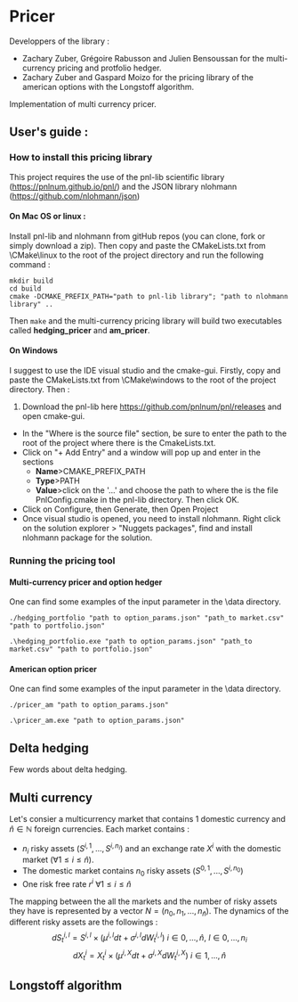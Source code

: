 # Pricer

Developpers of the library :

* Zachary Zuber, Grégoire Rabusson and Julien Bensoussan for the multi-currency pricing and protfolio hedger. 
* Zachary Zuber and Gaspard Moizo for the pricing library of the american options with the Longstoff algorithm. 

Implementation of multi currency pricer.

## User's guide :

### How to install this pricing library

This project requires the use of the pnl-lib scientific library (https://pnlnum.github.io/pnl/) and the JSON library nlohmann (https://github.com/nlohmann/json)

#### On Mac OS or linux : 

Install pnl-lib and nlohmann from gitHub repos (you can clone, fork or simply download a zip).
Then copy and paste the CMakeLists.txt from \CMake\linux to the root of the project directory and run the following command :
```
mkdir build
cd build
cmake -DCMAKE_PREFIX_PATH="path to pnl-lib library"; "path to nlohmann library" ..
```
Then ```make``` and the multi-currency pricing library will build two executables called **hedging_pricer** and **am_pricer**.

#### On Windows
I suggest to use the IDE visual studio and the cmake-gui. Firstly, copy and paste the CMakeLists.txt from \CMake\windows to the root of the project directory. Then : 

1. Download the pnl-lib here https://github.com/pnlnum/pnl/releases and open cmake-gui. 
* In the "Where is the source file" section, be sure to enter the path to the root of the project where there is the CmakeLists.txt.
* Click on "+ Add Entry" and a window will pop up and enter in the sections 
    - **Name**>CMAKE_PREFIX_PATH 
    - **Type**>PATH
    - **Value**>click on the '...' and choose the path to where the is the file PnlConfig.cmake in the pnl-lib directory. Then click OK.
* Click on Configure, then Generate, then Open Project 
* Once visual studio is opened, you need to install nlohmann. Right click on the solution explorer > "Nuggets packages", find and install nlohmann package for the solution. 

### Running the pricing tool

#### Multi-currency pricer and option hedger

One can find some examples of the input parameter in the \data directory.

```
./hedging_portfolio "path to option_params.json" "path_to market.csv" "path to portfolio.json"
```

```
.\hedging_portfolio.exe "path to option_params.json" "path_to market.csv" "path to portfolio.json"
```

#### American option pricer 

One can find some examples of the input parameter in the \data directory.
```
./pricer_am "path to option_params.json" 
```

```
.\pricer_am.exe "path to option_params.json" 
```
## Delta hedging

Few words about delta hedging. 

## Multi currency

Let's consier a multicurrency market that contains 1 domestic currency and $\hat{n} \in \mathbb{N}$ foreign currencies. Each market contains : 
* $n_{i}$ risky assets $(S^{i, 1}, ..., S^{i, n_{i}})$ and an exchange rate $X^{i}$ with the domestic market $(\forall 1 \leq i \leq \hat{n})$. 
* The domestic market contains $n_{0}$ risky assets $(S^{0, 1}, ..., S^{i, n_{0}})$ 
* One risk free rate $r^{i} \ \forall 1 \leq i \leq \hat{n}$

The mapping between the all the markets and the number of risky assets they have is represented by a vector $N = (n_{0}, n_{1}, ..., n_{\hat{n}})$. The dynamics of the different risky assets are the followings : 
$$
dS_{t}^{i, l} = S^{i,l} \times (\mu^{i,l}dt + \sigma^{i,l}dW_{t}^{i,l}) \ i \in {0, ..., \hat{n}}, \ l \in {0, ..., n_{i}}
$$
$$
dX_{t}^{i} = X_{t}^{i} \times (\mu^{i,X}dt + \sigma^{i,X}dW_{t}^{i,X}) \ i \in {1, ..., \hat{n}}
$$

## Longstoff algorithm
